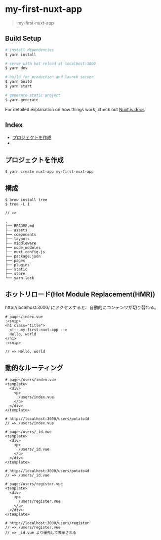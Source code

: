# my-first-nuxt-app

> my-first-nuxt-app

## Build Setup

``` bash
# install dependencies
$ yarn install

# serve with hot reload at localhost:3000
$ yarn dev

# build for production and launch server
$ yarn build
$ yarn start

# generate static project
$ yarn generate
```

For detailed explanation on how things work, check out [Nuxt.js docs](https://nuxtjs.org).

## Index

- <a href="">プロジェクトを作成</a>
- <a href=""></a>

## プロジェクトを作成

```
$ yarn create nuxt-app my-first-nuxt-app
```

## 構成

```
$ brew install tree
$ tree -L 1

// =>
```

```
.
├── README.md
├── assets
├── components
├── layouts
├── middleware
├── node_modules
├── nuxt.config.js
├── package.json
├── pages
├── plugins
├── static
├── store
└── yarn.lock
```

## ホットリロード(Hot Module Replacement(HMR))
http://localhost:3000/ にアクセスすると、自動的にコンテンツが切り替わる。

```
# pages/index.vue
:<snip>
<h1 class="title">
  <!-- my-first-nuxt-app -->
  Hello, world
</h1>
:<snip>

// => Hello, world
```

## 動的なルーティング

```
# pages/users/index.vue
<template>
  <div>
    <p>
      /users/index.vue
    </p>
  </div>
</template>

# http://localhost:3000/users/potato4d
// => /users/index.vue

# pages/users/_id.vue
<template>
  <div>
    <p>
      /users/_id.vue
    </p>
  </div>
</template>

# http://localhost:3000/users/potato4d
// => /users/_id.vue

# pages/users/register.vue
<template>
  <div>
    <p>
      /users/register.vue
    </p>
  </div>
</template>

# http://localhost:3000/users/register
// => /users/register.vue
// => _id.vue より優先して表示される
```
